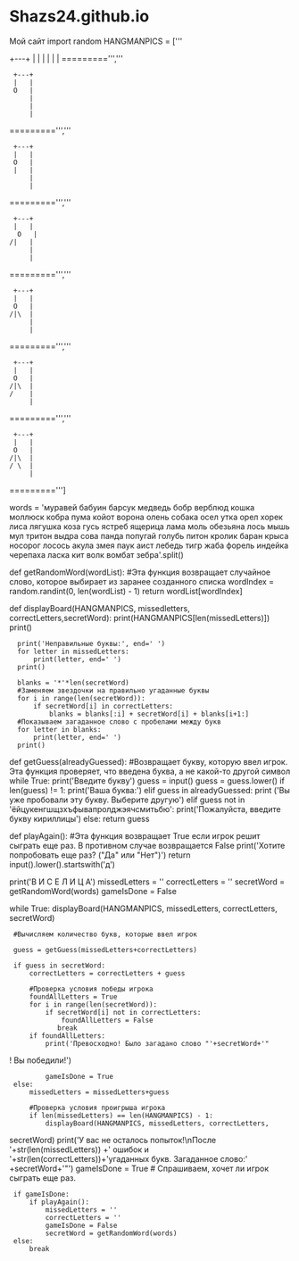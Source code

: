 # Shazs24.github.io
Мой сайт
import random
HANGMANPICS = ['''

+---+
 |   |
     |
     |
     |
     |
=========''','''

     +---+
     |   |
     O   |
         |
         |
         |
  =========''','''
 
     +---+
     |   |
     O   |
     |   |
         |
         |
  =========''','''
 
     +---+
     |   |
      O   |
    /|   |
         |
         |
  =========''','''
 
     +---+
     |   |
     O   |
    /|\  |
         |
         |
  =========''','''
 
     +---+
     |   |
     O   |
    /|\  |
    /    |
         |
  =========''','''
 
     +---+
     |   |
     O   |
    /|\  |
    / \  |
         |
  =========''']
 
  words = 'муравей бабуин барсук медведь бобр верблюд 
кошка моллюск кобра пума койот ворона олень собака осел 
утка орел хорек лиса лягушка коза гусь ястреб ящерица лама 
моль обезьяна лось мышь мул тритон выдра сова панда попугай 
голубь питон кролик баран крыса носорог лосось акула змея 
паук аист лебедь тигр жаба форель индейка черепаха ласка 
кит волк вомбат зебра'.split()
 
  def getRandomWord(wordList):
      #Эта функция возвращает случайное слово, которое выбирает из заранее 
созданного списка
      wordIndex = random.randint(0, len(wordList) - 1)
      return wordList[wordIndex]
 
  def displayBoard(HANGMANPICS, missedletters, correctLetters,secretWord):
      print(HANGMANPICS[len(missedLetters)])
      print()
  
      print('Неправильные буквы:', end=' ')
      for letter in missedLetters:
          print(letter, end=' ')
      print()
 
      blanks = '*'*len(secretWord)
      #Заменяем звездочки на правильно угаданные буквы
      for i in range(len(secretWord)):
          if secretWord[i] in correctLetters:
              blanks = blanks[:i] + secretWord[i] + blanks[i+1:]
      #Показываем загаданное слово с пробелами между букв
      for letter in blanks: 
          print(letter, end=' ')
      print()
 
  def getGuess(alreadyGuessed):
      #Возвращает букву, которую ввел игрок. Эта функция проверяет, что введена
 буква, а не какой-то другой символ
      while True:
      print('Введите букву')
      guess = input()
      guess = guess.lower()
      if len(guess) != 1:
          print('Ваша буква:')
      elif guess in alreadyGuessed:
          print ('Вы уже пробовали эту букву. Выберите другую')
      elif guess not in 'ёйцукенгшщзхъфывапролджэячсмитьбю':
          print('Пожалуйста, введите букву кириллицы')
      else:
          return guess

 def playAgain():
     #Эта функция возвращает True если игрок решит сыграть еще раз. 
В противном случае возвращается False
     print('Хотите попробовать еще раз? ("Да" или "Нет")')
     return input().lower().startswith('д')

 print('В И С Е Л И Ц А')
 missedLetters = ''
 correctLetters = ''
 secretWord = getRandomWord(words)
 gameIsDone = False

 while True:
     displayBoard(HANGMANPICS, missedLetters, correctLetters, secretWord)

     #Вычисляем количество букв, которые ввел игрок

     guess = getGuess(missedLetters+correctLetters)

     if guess in secretWord:
         correctLetters = correctLetters + guess

         #Проверка условия победы игрока
         foundAllLetters = True
         for i in range(len(secretWord)):
             if secretWord[i] not in correctLetters:
                 foundAllLetters = False
                break
         if foundAllLetters:
             print('Превосходно! Было загадано слово "'+secretWord+'"
! Вы победили!')

             gameIsDone = True
     else:
         missedLetters = missedLetters+guess

         #Проверка условия проигрыша игрока
         if len(missedLetters) == len(HANGMANPICS) - 1:
             displayBoard(HANGMANPICS, missedLetters, correctLetters, 
secretWord)
             print('У вас не осталось попыток!\nПосле '+str(len(missedLetters))
+' ошибок и '+str(len(correctLetters))+'угаданных букв. Загаданное слово:'
+secretWord+'"')
             gameIsDone = True
    # Спрашиваем, хочет ли игрок сыграть еще раз.

     if gameIsDone:
         if playAgain():
             missedLetters = ''
             correctLetters = ''
             gameIsDone = False
             secretWord = getRandomWord(words)
     else:
         break
